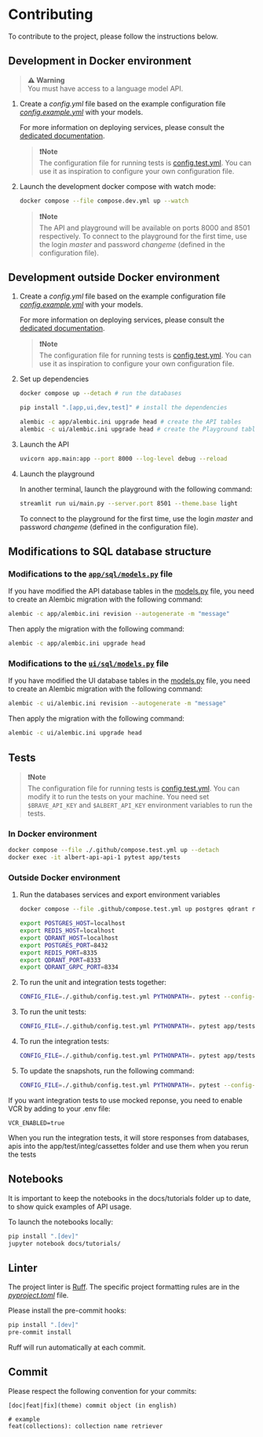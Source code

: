 # Contributing

To contribute to the project, please follow the instructions below.

## Development in Docker environment

> **⚠️ Warning**<br>
> You must have access to a language model API.

1. Create a *config.yml* file based on the example configuration file *[config.example.yml](./config.example.yml)* with your models.

    For more information on deploying services, please consult the [dedicated documentation](./docs/deployment.md).

    > **❗️Note**<br>
    > The configuration file for running tests is [config.test.yml](./.github/config.test.yml). You can use it as inspiration to configure your own configuration file.

2. Launch the development docker compose with watch mode:

    ```bash
    docker compose --file compose.dev.yml up --watch
    ```

    > **❗️Note**<br>
    > The API and playground will be available on ports 8000 and 8501 respectively. To connect to the playground for the first time, use the login *master* and password *changeme* (defined in the configuration file).

## Development outside Docker environment

1. Create a *config.yml* file based on the example configuration file *[config.example.yml](./config.example.yml)* with your models.

    For more information on deploying services, please consult the [dedicated documentation](./docs/deployment.md).

    > **❗️Note**<br>
    > The configuration file for running tests is [config.test.yml](./.github/config.test.yml). You can use it as inspiration to configure your own configuration file.

2. Set up dependencies

    ```bash
    docker compose up --detach # run the databases

    pip install ".[app,ui,dev,test]" # install the dependencies

    alembic -c app/alembic.ini upgrade head # create the API tables
    alembic -c ui/alembic.ini upgrade head # create the Playground tables
    ```

3. Launch the API

    ```bash
    uvicorn app.main:app --port 8000 --log-level debug --reload
    ```

4. Launch the playground

    In another terminal, launch the playground with the following command:

    ```bash
    streamlit run ui/main.py --server.port 8501 --theme.base light
    ```

    To connect to the playground for the first time, use the login *master* and password *changeme* (defined in the configuration file).

## Modifications to SQL database structure

### Modifications to the [`app/sql/models.py`](./app/sql/models.py) file

If you have modified the API database tables in the [models.py](./app/sql/models.py) file, you need to create an Alembic migration with the following command:

```bash
alembic -c app/alembic.ini revision --autogenerate -m "message"
```

Then apply the migration with the following command:

```bash
alembic -c app/alembic.ini upgrade head
```

### Modifications to the [`ui/sql/models.py`](./ui/sql/models.py) file

If you have modified the UI database tables in the [models.py](./ui/sql/models.py) file, you need to create an Alembic migration with the following command:

```bash
alembic -c ui/alembic.ini revision --autogenerate -m "message"
```

Then apply the migration with the following command:

```bash
alembic -c ui/alembic.ini upgrade head
```

## Tests

> **❗️Note**<br>
> The configuration file for running tests is [config.test.yml](./.github/config.test.yml). You can modify it to run the tests on your machine.
> You need set `$BRAVE_API_KEY` and `$ALBERT_API_KEY` environment variables to run the tests.

### In Docker environment

```bash
docker compose --file ./.github/compose.test.yml up --detach
docker exec -it albert-api-api-1 pytest app/tests
```

### Outside Docker environment

1. Run the databases services and export environment variables

    ```bash 
    docker compose --file .github/compose.test.yml up postgres qdrant redis --detach

    export POSTGRES_HOST=localhost
    export REDIS_HOST=localhost
    export QDRANT_HOST=localhost
    export POSTGRES_PORT=8432
    export REDIS_PORT=8335
    export QDRANT_PORT=8333
    export QDRANT_GRPC_PORT=8334
    ```

2. To run the unit and integration tests together:

    ```bash
    CONFIG_FILE=./.github/config.test.yml PYTHONPATH=. pytest --config-file=pyproject.toml
    ```
   
3. To run the unit tests:

    ```bash
    CONFIG_FILE=./.github/config.test.yml PYTHONPATH=. pytest app/tests/unit --config-file=pyproject.toml
    ```
 
4. To run the integration tests:

    ```bash
    CONFIG_FILE=./.github/config.test.yml PYTHONPATH=. pytest app/tests/integ --config-file=pyproject.toml
    ```


5. To update the snapshots, run the following command:

    ```bash
    CONFIG_FILE=./.github/config.test.yml PYTHONPATH=. pytest --config-file=pyproject.toml --snapshot-update
    ```

If you want integration tests to use mocked reponse, you need to enable VCR by adding to your .env file:

```
VCR_ENABLED=true
```

When you run the integration tests, it will store responses from databases, apis into the app/test/integ/cassettes folder and use them when you rerun the tests

## Notebooks

It is important to keep the notebooks in the docs/tutorials folder up to date, to show quick examples of API usage.

To launch the notebooks locally:

```bash
pip install ".[dev]"
jupyter notebook docs/tutorials/
```

## Linter

The project linter is [Ruff](https://beta.ruff.rs/docs/configuration/). The specific project formatting rules are in the *[pyproject.toml](./pyproject.toml)* file.

Please install the pre-commit hooks:

```bash
pip install ".[dev]"
pre-commit install
```

Ruff will run automatically at each commit.

## Commit

Please respect the following convention for your commits:

```
[doc|feat|fix](theme) commit object (in english)

# example
feat(collections): collection name retriever
```
